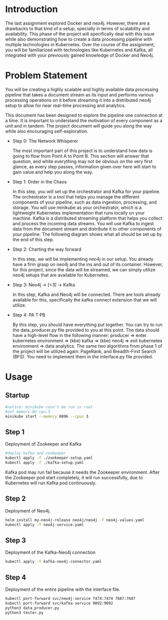 # Introduction

The last assignment explored Docker and neo4j. However, there are a drawbacks to that kind of a setup, specially in terms of scalability and availability. This phase of the project will specifically deal with this issue while also demonstrating how to create a data processing pipeline with multiple technologies in Kubernetes. Over the course of the assignment, you will be familiarized with technologies like Kubernetes and Kafka, all integrated with your previously gained knowledge of Docker and Neo4j.

# Problem Statement

You will be creating a highly scalable and highly available data processing pipeline that takes a document stream as its input and performs various processing operations on it before streaming it into a distributed neo4j setup to allow for near real-time processing and analytics.

This document has been designed to explore the pipeline one connection at a time. It is important to understand the motivation of every component as a unit and in tandem. The project document will guide you along the way while also encouraging self-exploration.

- Step 0: The Network Whisperer

	The most important part of this project is to understand how data is going to flow from Point A to Point B. This section will answer that question, and white everything may not be obvious on the very first glance, as every step passes, information given over here will start to gain value and help you along the way.

- Step 1: Order in the Chaos

	In this step, you will set up the orchestrator and Kafka for your pipeline. The orchestrator is a tool that helps you manage the different components of your pipeline, such as data ingestion, processing, and storage. You will use minikube as your orchestrator, which is a lightweight Kubernetes implementation that runs locally on your machine. Kafka is a distributed streaming platform that helps you collect and process the incoming data streams. You will use Kafka to ingest data from the document stream and distribute it to other components of your pipeline. The following diagram shows what all should be set up by the end of this step.

- Step 2: Charting the way forward

	In this step, we will be implementing neo4j in our setup. You already have a firm grasp on neo4j and the ins and out of its container. However, for this project, since the data will be streamed, we can simply utilize neo4j setups that are available for Kubernetes.

- Step 3: Neo4j -> [<3] -> Kafka

	In this step, Kafka and Neo4j will be connected. There are tools already available for this, specifically the kafka connect extension that we will utilize.

- Step 4: PA T PB

	By this step, you should have everything put together. You can try to run the data_producer.py file provided to you at this point. The data should have a high-level flow in the following manner: producer => enter kubernetes environment => (kbe) kafka => (kbe) neo4j => exit kubernetes environment => data analytics. The same two algorithms from phase 1 of the project will be utilized again: PageRank, and Breadth-First Search (BFS). You need to implement them in the interface.py file provided.

# Usage
## Startup
```bash
#notice: minikube cann't be run in root
#set memory:8G cpu:3
minikube start --memory 8096 --cpus 3
```

## Step 1
Deployment of Zookeeper and Kafka
```bash
#deploy kafka and zookeeper
kubectl apply -f ./zookeeper-setup.yaml
kubectl apply -f ./kafka-setup.yaml
```

Kafka pod may run fail because it needs the Zookeeper environment. After the Zookeeper pod start completely, it will run successfully, due to Kubernetes will run Kafka pod continuously.

## Step 2
Deployment of Neo4j.
```bash
helm install my-neo4j-release neo4j/neo4j -f neo4j-values.yaml
kubectl apply -f neo4j-service.yaml
```

## Step 3
Deployment of the Kafka-Neo4j connection
```bash
kubectl apply -f kafka-neo4j-connector.yaml
```

## Step 4
Deployment of the entire pipeline with the interface file.
```bash
kubectl port-forward svc/neo4j-service 7474:7474 7687:7687
kubectl port-forward svc/kafka-service 9092:9092
python3 data_producer.py
python3 tester.py
```


